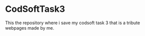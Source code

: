 # CodSoftTask3
This the repository where i save my codsoft task 3 that is a tribute webpages made by me.
